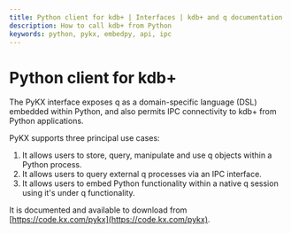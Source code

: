 ```yaml
---
title: Python client for kdb+ | Interfaces | kdb+ and q documentation
description: How to call kdb+ from Python
keywords: python, pykx, embedpy, api, ipc
---
```


# Python client for kdb+

The PyKX interface exposes q as a domain-specific language (DSL) embedded within Python, and also permits IPC connectivity to kdb+ from Python applications.

PyKX supports three principal use cases:

1. It allows users to store, query, manipulate and use q objects within a Python process.
2. It allows users to query external q processes via an IPC interface.
3. It allows users to embed Python functionality within a native q session using it's under q functionality.

It is documented and available to download from [https://code.kx.com/pykx](https://code.kx.com/pykx).

